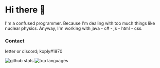 # Hi there 👋

I'm a confused programmer. Because I'm dealing with too much things like nuclear physics. Anyway, I'm working with java - c# - js - html - css.

### Contact
letter or discord; koply#1870

![github stats](https://github-readme-stats.vercel.app/api?username=musabrt&show_icons=true&&line_height=28)
![top languages](https://github-readme-stats.vercel.app/api/top-langs/?username=musabrt&show_icons=true)

<!--
**MusaBrt/MusaBrt** is a ✨ _special_ ✨ repository because its `README.md` (this file) appears on your GitHub profile.

Here are some ideas to get you started:

- 🔭 I’m currently working on yks
- 🌱 I’m currently learning math
- 👯 I’m looking to collaborate on nothing
- 🤔 I’m looking for help with nothinhg
- 💬 Ask me about everything
- 📫 How to reach me: with a famous way like a message
- ⚡ Fun fact: idk
-->

